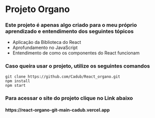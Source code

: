 <h1>Projeto Organo</h1>

<h3>Este projeto é apenas algo criado para o meu próprio aprendizado e entendimento dos seguintes tópicos</h3>
<ul>
    <li>Aplicação da Biblioteca do React</li>
    <li>Aprofundamento no JavaScript</li>
    <li>Entendimento de como os componentes do React funcionam</li>
</ul>

<h3>Caso queira usar o projeto, utilize os seguintes comandos</h3>

    git clone https://github.com/Cadub/React_organo.git
    npm install
    npm start

<h3>Para acessar o site do projeto clique no Link abaixo</h3>
    <h4>https://react-organo-git-main-cadub.vercel.app</h4
